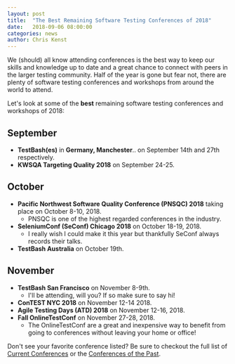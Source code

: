 ```yaml
---
layout: post
title:  "The Best Remaining Software Testing Conferences of 2018"
date:   2018-09-06 08:00:00
categories: news
author: Chris Kenst
---
```

We (should) all know attending conferences is the best way to keep our skills and knowledge up to date and a great chance to connect with peers in the larger testing community. Half of the year is gone but fear not, there are plenty of software testing conferences and workshops from around the world to attend.

Let's look at some of the **best** remaining software testing conferences and workshops of 2018:

## September

- **TestBash(es)** in **Germany, Manchester**.. on September 14th and 27th respectively.
- **KWSQA Targeting Quality 2018** on September 24-25.

## October

- **Pacific Northwest Software Quality Conference (PNSQC) 2018** taking place on October 8-10, 2018.
    - PNSQC is one of the highest regarded conferences in the industry.
- **SeleniumConf (SeConf) Chicago 2018** on October 18-19, 2018.
    - I really wish I could make it this year but thankfully SeConf always records their talks.
- **TestBash Australia** on October 19th.

## November

- **TestBash San Francisco** on November 8-9th.
    - I'll be attending, will you? If so make sure to say hi!
- **ConTEST NYC 2018** on November 12-14 2018.
- **Agile Testing Days (ATD) 2018** on November 12-16, 2018.
- **Fall OnlineTestConf** on November 27-28, 2018.
    - The OnlineTestConf are a great and inexpensive way to benefit from going to conferences without leaving your home or office!

Don't see your favorite conference listed? Be sure to checkout the full list of [Current Conferences](/) or the [Conferences of the Past](/past).
